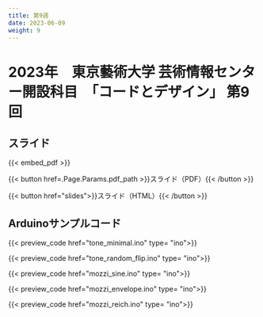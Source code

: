 ```yaml
---
title: 第9週
date: 2023-06-09
weight: 9
---
```


# 2023年　東京藝術大学 芸術情報センター開設科目　「コードとデザイン」 第9回

## スライド

{{< embed_pdf >}}

{{< button href=.Page.Params.pdf_path >}}スライド（PDF）{{< /button >}}

{{< button href="slides">}}スライド（HTML）{{< /button >}}


## Arduinoサンプルコード

{{< preview_code href="tone_minimal.ino" type= "ino">}}

{{< preview_code href="tone_random_flip.ino" type= "ino">}}

{{< preview_code href="mozzi_sine.ino" type= "ino">}}

{{< preview_code href="mozzi_envelope.ino" type= "ino">}}

{{< preview_code href="mozzi_reich.ino" type= "ino">}}
